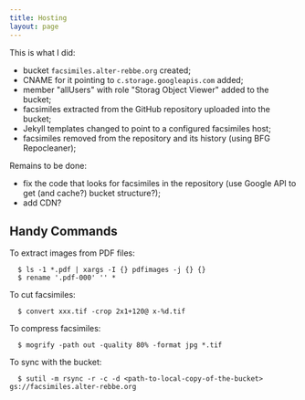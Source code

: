 ```yaml
---
title: Hosting
layout: page
---
```


This is what I did:
- bucket `facsimiles.alter-rebbe.org` created;
- CNAME for it pointing to `c.storage.googleapis.com` added;
- member "allUsers" with role "Storag Object Viewer" added to the bucket;
- facsimiles extracted from the GitHub repository uploaded into the bucket;
- Jekyll templates changed to point to a configured facsimiles host;
- facsimiles removed from the repository and its history (using BFG Repocleaner);

Remains to be done:
- fix the code that looks for facsimiles in the repository
  (use Google API to get (and cache?) bucket structure?);
- add CDN?
  
## Handy Commands ##

To extract images from PDF files:
```
  $ ls -1 *.pdf | xargs -I {} pdfimages -j {} {}
  $ rename '.pdf-000' '' *
```

To cut facsimiles:
```
  $ convert xxx.tif -crop 2x1+120@ x-%d.tif
```

To compress facsimiles:
```
  $ mogrify -path out -quality 80% -format jpg *.tif
```

To sync with the bucket:
```
  $ sutil -m rsync -r -c -d <path-to-local-copy-of-the-bucket> gs://facsimiles.alter-rebbe.org
```
